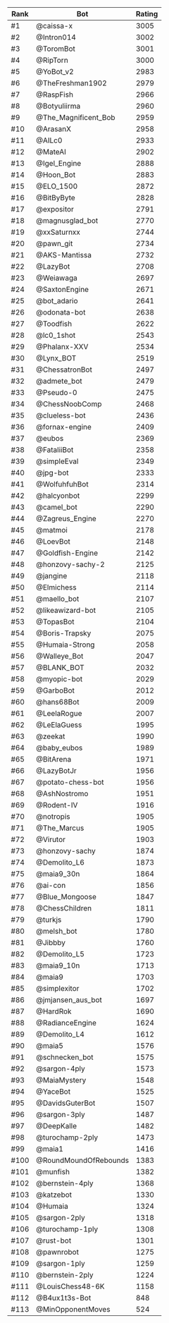 Rank|Bot|Rating
---|---|---
#1|@caissa-x|3005
#2|@Intron014|3002
#3|@ToromBot|3001
#4|@RipTorn|3000
#5|@YoBot_v2|2983
#6|@TheFreshman1902|2979
#7|@RaspFish|2966
#8|@Botyuliirma|2960
#9|@The_Magnificent_Bob|2959
#10|@ArasanX|2958
#11|@AILc0|2933
#12|@MateAI|2902
#13|@Igel_Engine|2888
#14|@Hoon_Bot|2883
#15|@ELO_1500|2872
#16|@BitByByte|2828
#17|@expositor|2791
#18|@magnusglad_bot|2770
#19|@xxSaturnxx|2744
#20|@pawn_git|2734
#21|@AKS-Mantissa|2732
#22|@LazyBot|2708
#23|@Weiawaga|2697
#24|@SaxtonEngine|2671
#25|@bot_adario|2641
#26|@odonata-bot|2638
#27|@Toodfish|2622
#28|@lc0_1shot|2543
#29|@Phalanx-XXV|2534
#30|@Lynx_BOT|2519
#31|@ChessatronBot|2497
#32|@admete_bot|2479
#33|@Pseudo-0|2475
#34|@ChessNoobComp|2468
#35|@clueless-bot|2436
#36|@fornax-engine|2409
#37|@eubos|2369
#38|@FataliiBot|2358
#39|@simpleEval|2349
#40|@jpg-bot|2333
#41|@WolfuhfuhBot|2314
#42|@halcyonbot|2299
#43|@camel_bot|2290
#44|@Zagreus_Engine|2270
#45|@matmoi|2178
#46|@LoevBot|2148
#47|@Goldfish-Engine|2142
#48|@honzovy-sachy-2|2125
#49|@jangine|2118
#50|@Elmichess|2114
#51|@maello_bot|2107
#52|@likeawizard-bot|2105
#53|@TopasBot|2104
#54|@Boris-Trapsky|2075
#55|@Humaia-Strong|2058
#56|@Walleye_Bot|2047
#57|@BLANK_BOT|2032
#58|@myopic-bot|2029
#59|@GarboBot|2012
#60|@hans68Bot|2009
#61|@LeelaRogue|2007
#62|@LeElaGuess|1995
#63|@zeekat|1990
#64|@baby_eubos|1989
#65|@BitArena|1971
#66|@LazyBotJr|1956
#67|@potato-chess-bot|1956
#68|@AshNostromo|1951
#69|@Rodent-IV|1916
#70|@notropis|1905
#71|@The_Marcus|1905
#72|@Virutor|1903
#73|@honzovy-sachy|1874
#74|@Demolito_L6|1873
#75|@maia9_30n|1864
#76|@ai-con|1856
#77|@Blue_Mongoose|1847
#78|@ChessChildren|1811
#79|@turkjs|1790
#80|@melsh_bot|1780
#81|@Jibbby|1760
#82|@Demolito_L5|1723
#83|@maia9_10n|1713
#84|@maia9|1703
#85|@simplexitor|1702
#86|@jmjansen_aus_bot|1697
#87|@HardRok|1690
#88|@RadianceEngine|1624
#89|@Demolito_L4|1612
#90|@maia5|1576
#91|@schnecken_bot|1575
#92|@sargon-4ply|1573
#93|@MaiaMystery|1548
#94|@YaceBot|1525
#95|@DavidsGuterBot|1507
#96|@sargon-3ply|1487
#97|@DeepKalle|1482
#98|@turochamp-2ply|1473
#99|@maia1|1416
#100|@RoundMoundOfRebounds|1383
#101|@munfish|1382
#102|@bernstein-4ply|1368
#103|@katzebot|1330
#104|@Humaia|1324
#105|@sargon-2ply|1318
#106|@turochamp-1ply|1308
#107|@rust-bot|1301
#108|@pawnrobot|1275
#109|@sargon-1ply|1259
#110|@bernstein-2ply|1224
#111|@LouisChess48-6K|1158
#112|@B4ux1t3s-Bot|848
#113|@MinOpponentMoves|524
